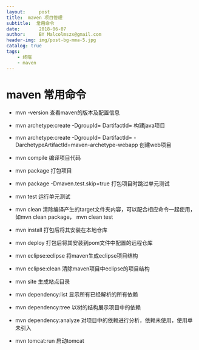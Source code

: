 ```yaml
---
layout:     post
title:  maven 项目管理
subtitle:  常用命令
date:       2018-06-07
author:     BY Malcolmszx@gmail.com
header-img: img/post-bg-mma-5.jpg
catalog: true
tags:
    - 终端
    - maven
---
```


# maven 常用命令

- mvn -version         查看maven的版本及配置信息

- mvn archetype:create   -DgroupId=    DartifactId=    构建java项目

- mvn archetype:create   -DgroupId=    DartifactId=    -DarchetypeArtifactId=maven-archetype-webapp 创建web项目

- mvn compile         编译项目代码

- mvn package         打包项目

- mvn package -Dmaven.test.skip=true   打包项目时跳过单元测试

- mvn test            运行单元测试

- mvn clean           清除编译产生的target文件夹内容，可以配合相应命令一起使用，如mvn clean package， mvn clean test

- mvn install         打包后将其安装在本地仓库

- mvn deploy          打包后将其安装到pom文件中配置的远程仓库

- mvn eclipse:eclipse       将maven生成eclipse项目结构

- mvn eclipse:clean         清除maven项目中eclipse的项目结构

- mvn site                  生成站点目录

- mvn dependency:list       显示所有已经解析的所有依赖

- mvn dependency:tree       以树的结构展示项目中的依赖

- mvn dependency:analyze    对项目中的依赖进行分析，依赖未使用，使用单未引入

- mvn tomcat:run            启动tomcat



